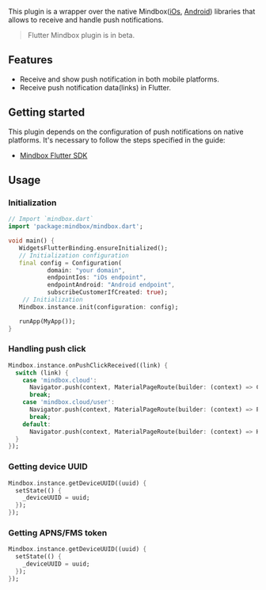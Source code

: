 This plugin is a wrapper over the native Mindbox([iOs](https://github.com/mindbox-moscow/ios-sdk),
[Android](https://github.com/mindbox-moscow/android-sdk)) libraries that allows to
receive and handle push notifications.

> Flutter Mindbox plugin is in beta.
>
## Features

* Receive and show push notification in both mobile platforms.
* Receive push notification data(links) in Flutter.

## Getting started

This plugin depends on the configuration of push notifications on native platforms. It's necessary
to follow the steps specified in the guide:

* [Mindbox Flutter SDK](https://developers.mindbox.ru/docs/flutter-sdk)

## Usage

### Initialization

```dart
// Import `mindbox.dart`
import 'package:mindbox/mindbox.dart';

void main() {
   WidgetsFlutterBinding.ensureInitialized();
   // Initialization configuration
   final config = Configuration(
           domain: "your domain",
           endpointIos: "iOs endpoint",
           endpointAndroid: "Android endpoint",
           subscribeCustomerIfCreated: true);
    // Initialization
   Mindbox.instance.init(configuration: config);

   runApp(MyApp());
}
```

### Handling push click

```dart
Mindbox.instance.onPushClickReceived((link) {
  switch (link) {
    case 'mindbox.cloud':
      Navigator.push(context, MaterialPageRoute(builder: (context) => ContentPage()));
      break;
    case 'mindbox.cloud/user':
      Navigator.push(context, MaterialPageRoute(builder: (context) => ProfilePage()));
      break;
    default:
      Navigator.push(context, MaterialPageRoute(builder: (context) => HomePage()));
  }
});
```

### Getting device UUID

```dart
Mindbox.instance.getDeviceUUID((uuid) {
  setState(() {
    _deviceUUID = uuid;
  });
});
```

### Getting APNS/FMS token

```dart
Mindbox.instance.getDeviceUUID((uuid) {
  setState(() {
    _deviceUUID = uuid;
  });
});
```